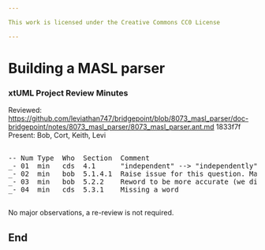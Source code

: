 ```yaml
---

This work is licensed under the Creative Commons CC0 License

---
```


# Building a MASL parser
### xtUML Project Review Minutes

Reviewed:  https://github.com/leviathan747/bridgepoint/blob/8073_masl_parser/doc-bridgepoint/notes/8073_masl_parser/8073_masl_parser.ant.md 1833f7f
Present:  Bob, Cort, Keith, Levi

<pre>

-- Num Type  Who  Section  Comment
_- 01  min   cds  4.1      "independent" --> "independently"
_- 02  min   bob  5.1.4.1  Raise issue for this question. Make child of [2.3]
_- 03  min   bob  5.2.2    Reword to be more accurate (we didn't hit any problems it was just more efficient)
_- 04  min   cds  5.3.1    Missing a word

</pre>
   
No major observations, a re-review is not required.


End
---
